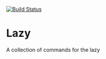 [![Build Status](https://travis-ci.org/Joshua-Xavier/Lazy.svg?branch=master)](https://travis-ci.org/Joshua-Xavier/Lazy)
# Lazy
A collection of commands for the lazy
